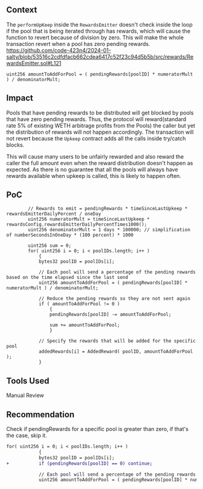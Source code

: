 ## Context
The `performUpKeep` inside the `RewardsEmitter` doesn't check inside the loop if the pool that is being iterated through has rewards, which will cause the function to revert because of division by zero. This will make the whole transaction revert when a pool has zero pending rewards. 
https://github.com/code-423n4/2024-01-salty/blob/53516c2cdfdfacb662cdea6417c52f23c94d5b5b/src/rewards/RewardsEmitter.sol#L121
```solidity
uint256 amountToAddForPool = ( pendingRewards[poolID] * numeratorMult ) / denominatorMult;
```

## Impact
Pools that have pending rewards to be distributed will get blocked by pools that have zero pending rewards. Thus, the protocol will reward(standard rate 5% of existing WETH arbitrage profits from the Pools) the caller but yet the distribution of rewards will not happen accordingly. The transaction will not revert because the `Upkeep` contract adds all the calls inside try/catch blocks.

This will cause many users to be unfairly rewarded and also reward the caller the full amount even when the reward distribution doesn't happen as expected. As there is no guarantee that all the pools will always have rewards available when upkeep is called, this is likely to happen often.

## PoC
```solidity
		// Rewards to emit = pendingRewards * timeSinceLastUpkeep * rewardsEmitterDailyPercent / oneDay
		uint256 numeratorMult = timeSinceLastUpkeep * rewardsConfig.rewardsEmitterDailyPercentTimes1000();
		uint256 denominatorMult = 1 days * 100000; // simplification of numberSecondsInOneDay * (100 percent) * 1000

		uint256 sum = 0;
		for( uint256 i = 0; i < poolIDs.length; i++ )
			{
			bytes32 poolID = poolIDs[i];

			// Each pool will send a percentage of the pending rewards based on the time elapsed since the last send
			uint256 amountToAddForPool = ( pendingRewards[poolID] * numeratorMult ) / denominatorMult;

			// Reduce the pending rewards so they are not sent again
			if ( amountToAddForPool != 0 )
				{
				pendingRewards[poolID] -= amountToAddForPool;

				sum += amountToAddForPool;
				}

			// Specify the rewards that will be added for the specific pool
			addedRewards[i] = AddedReward( poolID, amountToAddForPool );
			}
```

## Tools Used
Manual Review

## Recommendation
Check if pendingRewards for a specific pool is greater than zero, if that's the case, skip it. 

```diff
for( uint256 i = 0; i < poolIDs.length; i++ )
			{
			bytes32 poolID = poolIDs[i];
+			if (pendingRewards[poolID] == 0) continue;

			// Each pool will send a percentage of the pending rewards based on the time elapsed since the last send
			uint256 amountToAddForPool = ( pendingRewards[poolID] * numeratorMult ) / denominatorMult;

```
